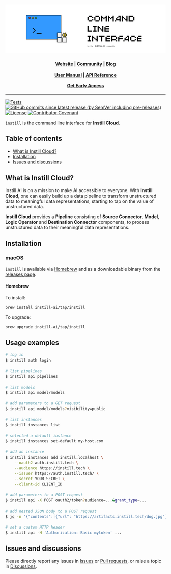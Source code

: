 <h1 align="center">
  <img src="https://raw.githubusercontent.com/instill-ai/.github/main/img/cli.png" alt="Instill AI - Unstructured Data ETL Made for All" />
</h1>

<h4 align="center">
    <a href="https://www.instill.tech/?utm_source=github&utm_medium=banner&utm_campaign=cli_readme">Website</a> |
    <a href="https://discord.gg/sevxWsqpGh">Community</a> |
    <a href="https://blog.instill.tech/?utm_source=github&utm_medium=banner&utm_campaign=cli_readme">Blog</a><br/><br/>
    <a href="https://www.instill.tech/docs/?utm_source=github&utm_medium=banner&utm_campaign=cli_readme">User Manual</a> |
    <a href="https://discord.gg/sevxWsqpGh">API Reference</a><br/><br/>
    <a href="https://www.instill.tech/get-access/?utm_source=github&utm_medium=banner&utm_campaign=cli_readme"><strong>Get Early Access</strong></a>
</h4>

---

[![Tests](https://github.com/instill-ai/cli/actions/workflows/go.yml/badge.svg?branch=main&event=push)](https://github.com/instill-ai/cli/actions/workflows/go.yml)
[![GitHub commits since latest release (by SemVer including pre-releases)](https://img.shields.io/github/release/instill-ai/cli.svg?include_prereleases&label=Release&color=lightblue)](https://github.com/instill-ai/cli/releases/latest)
[![License](https://img.shields.io/github/license/instill-ai/cli.svg?color=lightblue&label=License)](./License.md)
[![Contributor Covenant](https://img.shields.io/badge/Contributor%20Covenant-2.1-lightblue.svg)](.github/code_of_conduct.md)

`instill` is the command line interface for **Instill Cloud**.

## Table of contents <!-- omit in toc -->
- [What is Instill Cloud?](#what-is-instill-cloud)
- [Installation](#installation)
- [Issues and discussions](#issues-and-discussions)

## What is Instill Cloud?

Instill AI is on a mission to make AI accessible to everyone. With **Instill Cloud**, one can easily build up a data pipeline to transform unstructured data to meaningful data representations, starting to tap on the value of unstructured data.

**Instill Cloud** provides a **Pipeline** consisting of **Source Connector**, **Model**, **Logic Operator** and **Destination Connector** components, to process unstructured data to their meaningful data representations.

## Installation

### macOS <!-- omit in toc -->

`instill` is available via [Homebrew][] and as a downloadable binary from the [releases page][].

#### Homebrew <!-- omit in toc -->

To install:
```
brew install instill-ai/tap/instill
```

To upgrade:
```
brew upgrade instill-ai/tap/instill
```

## Usage examples

```bash
# log in
$ instill auth login

# list pipelines
$ instill api pipelines

# list models
$ instill api model/models

# add parameters to a GET request
$ instill api model/models?visibility=public

# list instances
$ instill instances list

# selected a default instance
$ instill instances set-default my-host.com

# add an instance
$ instill instances add instill.localhost \
    --oauth2 auth.instill.tech \
    --audience https://instill.tech \
    --issuer https://auth.instill.tech/ \
    --secret YOUR_SECRET \
    --client-id CLIENT_ID

# add parameters to a POST request
$ instill api -X POST oauth2/token?audience=...&grant_type=...

# add nested JSON body to a POST request
$ jq -n '{"contents":[{"url": "https://artifacts.instill.tech/dog.jpg"}]}' | instill api demo/tasks/classification/outputs --input -

# set a custom HTTP header
$ instill api -H 'Authorization: Basic mytoken' ...
```

## Issues and discussions
Please directly report any issues in [Issues](https://github.com/instill-ai/cli/issues) or [Pull requests](https://github.com/instill-ai/cli/pulls), or raise a topic in [Discussions](https://github.com/instill-ai/cli/discussions).

[Homebrew]: https://brew.sh
[releases page]: https://github.com/instill-ai/cli/releases/latest
